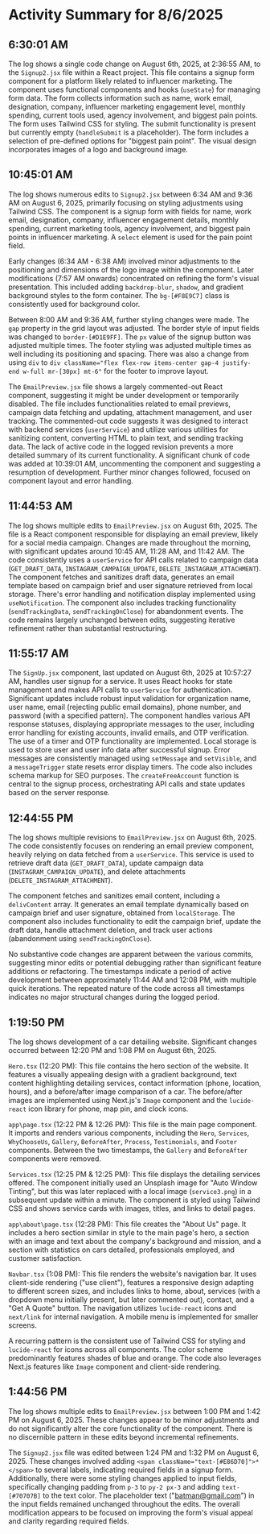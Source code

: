# Activity Summary for 8/6/2025

## 6:30:01 AM
The log shows a single code change on August 6th, 2025, at 2:36:55 AM, to the `Signup2.jsx` file within a React project.  This file contains a signup form component for a platform likely related to influencer marketing. The component uses functional components and hooks (`useState`) for managing form data.  The form collects information such as name, work email, designation, company, influencer marketing engagement level, monthly spending, current tools used, agency involvement, and biggest pain points.  The form uses Tailwind CSS for styling.  The submit functionality is present but currently empty (`handleSubmit` is a placeholder). The form includes a selection of pre-defined options for "biggest pain point".  The visual design incorporates images of a logo and background image.


## 10:45:01 AM
The log shows numerous edits to `Signup2.jsx` between 6:34 AM and 9:36 AM on August 6, 2025, primarily focusing on styling adjustments using Tailwind CSS.  The component is a signup form with fields for name, work email, designation, company, influencer engagement details, monthly spending, current marketing tools, agency involvement, and biggest pain points in influencer marketing.  A `select` element is used for the pain point field.

Early changes (6:34 AM - 6:38 AM) involved minor adjustments to the positioning and dimensions of the logo image within the component.  Later modifications (7:57 AM onwards) concentrated on refining the form's visual presentation.  This included adding `backdrop-blur`, `shadow`, and gradient background styles to the form container. The `bg-[#F8E9C7]` class is consistently used for background color.

Between 8:00 AM and 9:36 AM, further styling changes were made.  The `gap` property in the grid layout was adjusted. The border style of input fields was changed to `border-[#D1E9FF]`. The `px` value of the signup button was adjusted multiple times. The footer styling  was adjusted multiple times as well including its positioning and spacing. There was also a change from using `div` to `div className="flex flex-row items-center gap-4 justify-end w-full mr-[30px] mt-6"` for the footer to improve layout.


The `EmailPreview.jsx` file shows a largely commented-out React component, suggesting it might be under development or temporarily disabled. The file includes functionalities related to email previews, campaign data fetching and updating, attachment management, and user tracking.  The commented-out code suggests it was designed to interact with backend services (`userService`) and utilize various utilities for sanitizing content, converting HTML to plain text, and sending tracking data.  The lack of active code in the logged revision prevents a more detailed summary of its current functionality. A significant chunk of code was added at 10:39:01 AM,  uncommenting the component and suggesting a resumption of development.  Further minor changes followed, focused on component layout and error handling.


## 11:44:53 AM
The log shows multiple edits to `EmailPreview.jsx` on August 6th, 2025.  The file is a React component responsible for displaying an email preview, likely for a social media campaign.  Changes are made throughout the morning, with significant updates around 10:45 AM, 11:28 AM, and 11:42 AM.  The code consistently uses a `userService` for API calls related to campaign data (`GET_DRAFT_DATA`, `INSTAGRAM_CAMPAIGN_UPDATE`, `DELETE_INSTAGRAM_ATTACHMENT`).  The component fetches and sanitizes draft data, generates an email template based on campaign brief and user signature retrieved from local storage.  There's error handling and notification display implemented using `useNotification`.  The component also includes tracking functionality (`sendTrackingData`, `sendTrackingOnClose`) for abandonment events.  The code remains largely unchanged between edits, suggesting iterative refinement rather than substantial restructuring.


## 11:55:17 AM
The `SignUp.jsx` component, last updated on August 6th, 2025 at 10:57:27 AM, handles user signup for a service.  It uses React hooks for state management and makes API calls to `userService` for authentication.  Significant updates include robust input validation for organization name, user name, email (rejecting public email domains), phone number, and password (with a specified pattern).  The component handles various API response statuses, displaying appropriate messages to the user, including error handling for existing accounts, invalid emails, and OTP verification.  The use of a timer and OTP functionality are implemented.  Local storage is used to store user and user info data after successful signup.  Error messages are consistently managed using `setMessage` and `setVisible`, and a `messageTrigger` state resets error display timers. The code also includes schema markup for SEO purposes.  The `createFreeAccount` function is central to the signup process, orchestrating API calls and state updates based on the server response.


## 12:44:55 PM
The log shows multiple revisions to `EmailPreview.jsx` on August 6th, 2025.  The code consistently focuses on rendering an email preview component, heavily relying on data fetched from a `userService`.  This service is used to retrieve draft data (`GET_DRAFT_DATA`), update campaign data (`INSTAGRAM_CAMPAIGN_UPDATE`), and delete attachments (`DELETE_INSTAGRAM_ATTACHMENT`).

The component fetches and sanitizes email content, including a `delivContent` array.  It generates an email template dynamically based on campaign brief and user signature, obtained from `localStorage`.  The component also includes functionality to edit the campaign brief, update the draft data, handle attachment deletion, and track user actions (abandonment using `sendTrackingOnClose`).

No substantive code changes are apparent between the various commits, suggesting minor edits or potential debugging rather than significant feature additions or refactoring.  The timestamps indicate a period of active development between approximately 11:44 AM and 12:08 PM, with multiple quick iterations.  The repeated nature of the code across all timestamps indicates no major structural changes during the logged period.


## 1:19:50 PM
The log shows development of a car detailing website.  Significant changes occurred between 12:20 PM and 1:08 PM on August 6th, 2025.

`Hero.tsx` (12:20 PM): This file contains the hero section of the website. It features a visually appealing design with a gradient background, text content highlighting detailing services, contact information (phone, location, hours), and a before/after image comparison of a car.  The before/after images are implemented using Next.js's `Image` component and the `lucide-react` icon library for phone, map pin, and clock icons.

`app\page.tsx` (12:22 PM & 12:26 PM): This file is the main page component.  It imports and renders various components, including the `Hero`, `Services`, `WhyChooseUs`, `Gallery`, `BeforeAfter`, `Process`, `Testimonials`, and `Footer` components. Between the two timestamps, the `Gallery` and `BeforeAfter` components were removed.

`Services.tsx` (12:25 PM & 12:25 PM): This file displays the detailing services offered. The component initially used an Unsplash image for "Auto Window Tinting", but this was later replaced with a local image (`service3.png`) in a subsequent update within a minute. The component is styled using Tailwind CSS and shows service cards with images, titles, and links to detail pages.

`app\about\page.tsx` (12:28 PM): This file creates the "About Us" page.  It includes a hero section similar in style to the main page's hero, a section with an image and text about the company's background and mission, and a section with statistics on cars detailed, professionals employed, and customer satisfaction.

`Navbar.tsx` (1:08 PM): This file renders the website's navigation bar. It uses client-side rendering ("use client"), features a responsive design adapting to different screen sizes, and includes links to home, about, services (with a dropdown menu initially present, but later commented out), contact, and a "Get A Quote" button.  The navigation utilizes `lucide-react` icons and `next/link` for internal navigation.  A mobile menu is implemented for smaller screens.

A recurring pattern is the consistent use of Tailwind CSS for styling and `lucide-react` for icons across all components. The color scheme predominantly features shades of blue and orange.  The code also leverages Next.js features like `Image` component and client-side rendering.


## 1:44:56 PM
The log shows multiple edits to `EmailPreview.jsx` between 1:00 PM and 1:42 PM on August 6, 2025.  These changes appear to be minor adjustments and do not significantly alter the core functionality of the component.  There is no discernible pattern in these edits beyond incremental refinements.

The `Signup2.jsx` file was edited between 1:24 PM and 1:32 PM on August 6, 2025.  These changes involved adding  `<span className="text-[#E86D70]">*</span>` to several labels, indicating required fields in a signup form. Additionally, there were some styling changes applied to input fields, specifically changing padding from `p-3` to `py-2 px-3` and adding `text-[#70707B]` to the text color.  The placeholder text ("batman@gmail.com") in the input fields remained unchanged throughout the edits.  The overall modification appears to be focused on improving the form's visual appeal and clarity regarding required fields.
